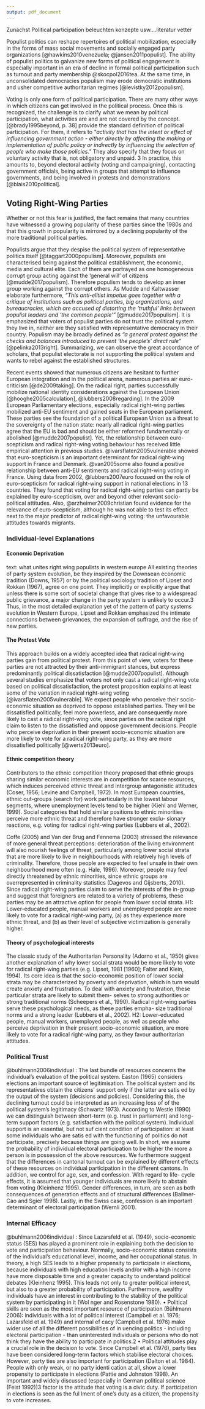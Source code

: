 ```yaml
---
output: pdf_document
---
```


Zunächst Political participation beleuchten konzepte usw....literatur vetter

Populist politics can reshape repertoires of political mobilization, especially in the forms of mass social movements and socially engaged party organizations [@hawkins2010venezuela; @jansen2011populist]. The ability of populist politics to galvanize new forms of political engagement is especially important in an era of decline in formal political participation such as turnout and party membership @skocpol2016tea. At the same time, in unconsolidated democracies populism may erode democratic institutions and usher competitive authoritarian regimes [@levistky2012populism].


Voting is only one form of political participation. There are many other ways in which citizens can get involved in the political process. Once this is recognized, the challenge is to clarify what we mean by political participation, what activities are and are not covered by the concept. [@brady1995beyond, p. 38] provide the standard definition of political participation. For them, it refers to *"activity that has the intent or effect of influencing government action - either directly by affecting the making or implementation of public policy or indirectly by influencing the selection of people who make those policies."* They also specify that they focus on voluntary activity that is, not obligatory and unpaid. 3 In practice, this amounts to, beyond electoral activity (voting and campaigning), contacting government officials, being active in groups that attempt to influence governments, and being involved in protests and demonstrations [@blais2010political].


## Voting Right-Wing Parties

Whether or not this fear is justified, the fact remains that many countries have witnessed a growing popularity of these parties since the 1980s and that this growth in popularity is mirrored by a declining popularity of the more traditional political parties.



Populists argue that they despise the political system of representative politics itself [@taggart2000populism].
Moreover, populists are characterised being against the political establishment, the economic, media and cultural elite. Each of them are portrayed as one homogeneous corrupt group acting against the ‘general will’ of citizens [@mudde2017populism]. Therefore populism tends to develop an inner group working against the corrupt others.  As Mudde and Kaltwasser elaborate furthermore, *“This anti-elitist impetus goes together with a critique of institutions such as political parties, big organizations, and bureaucracies, which are accused of distorting the ‘truthful’ links between populist leaders and ‘the common people’”* [@mudde2017populism]. It is emphasized that voters of populist parties do not trust the political system they live in, neither are they satisfied with representative democracy in their country. Populism may be broadly defined as *“a general protest against the checks and balances introduced to prevent ‘the people’s’ direct rule”* [@pelinka2013right]. Summarizing, we can observe the great accordance of scholars, that populist electorate is not supporting the political system and wants to rebel against the established structures.



Recent events showed that numerous citizens are hesitant to further European integration and in the political arena, numerous parties air euro-criticism [@de2009taking]. On the radical right, parties successfully mobilize national identity considerations against the European Union [@hooghe2005calculation], @lubbers2008regarding]. In the 2009 European Parliamentary elections, especially radical right-wing parties mobilized anti-EU sentiment and gained seats in the European parliament. These parties see the foundation of a political European Union as a threat to the sovereignty of the nation state: nearly all radical right-wing parties agree that the EU is bad and should be either reformed fundamentally or abolished [@mudde2007populist]. Yet, the relationship between euro-scepticism and radical right-wing voting behaviour has received little empirical attention in previous studies. @ivarsflaten2005vulnerable showed that euro-scepticism is an important determinant for radical right-wing support in France and Denmark. @van2005some also found a positive relationship between anti-EU sentiments and radical right-wing voting in France. Using data from 2002, @lubbers2007euro focused on the role of euro-scepticism for radical right-wing support in national elections in 13 countries. They found that voting for radical right-wing parties can partly be explained by euro-scepticism, over and beyond other relevant socio-political attitudes. Also, @arzheimer2009christian found evidence for the relevance of euro-scepticism, although he was not able to test its effect next to the major predictor of radical right-wing voting: the unfavourable attitudes towards migrants.

### Individual-level Explanations

#### Economic Deprivation

text: what unites right wing populists in western europe
All existing theories of party system evolution, be they inspired by the Downsean economic tradition (Downs, 1957) or by the political sociology tradition of Lipset and Rokkan (1967), agree on one point. They implicitly or explicitly argue that unless there is some sort of societal change that gives rise to a widespread public grievance, a major change in the party system is unlikely to occur.3 Thus, in the most detailed explanation yet of the pattern of party systems evolution in Western Europe, Lipset and Rokkan emphasized the intimate connections between grievances, the expansion of suffrage, and the rise of new parties. 


#### The Protest Vote

This approach builds on a widely accepted idea that radical right-wing parties gain from political protest. From this point of view, voters for these parties are not attracted by their anti-immigrant stances, but express predominantly political dissatisfaction [@mudde2007populist]. Although several studies emphasize that voters not only cast a radical right-wing vote based on political dissatisfaction, the protest proposition explains at least some of the variation in radical right-wing voting [@ivarsflaten2005vulnerable]. We expect people who perceive their socio-economic situation as deprived to oppose established parties. They will be dissatisfied politically, feel more powerless, and are consequently more likely to cast a radical right-wing vote, since parties on the radical right claim to listen to the dissatisfied and oppose government decisions. People who perceive deprivation in their present socio-economic situation are more likely to vote for a radical right-wing party, as they are more dissatisfied politically [@werts2013euro].

#### Ethnic competition theory

Contributors to the ethnic competition theory proposed that ethnic groups sharing similar economic interests are in competition for scarce resources, which induces perceived ethnic threat and intergroup antagonistic attitudes (Coser, 1956; Levine and Campbell, 1972). In most European countries, ethnic out-groups (search for) work particularly in the lowest labour segments, where unemployment levels tend to be higher (Kiehl and Werner, 1999). Social categories that hold similar positions to ethnic minorities perceive more ethnic threat and therefore have stronger exclu- sionary reactions, e.g. voting for radical right-wing parties (Lubbers et al., 2002).

Coffe (2005) and Van der Brug and Fennema (2003) stressed the relevance of more general threat perceptions: deterioration of the living environment will also nourish feelings of threat, particularly among lower social strata that are more likely to live in neighbourhoods with relatively high levels of criminality. Therefore, those people are expected to feel unsafe in their own neighbourhood more often (e.g. Hale, 1996). Moreover, people may feel directly threatened by ethnic minorities, since ethnic groups are overrepresented in criminality statistics (Dagevos and Gijsberts, 2010). Since radical right-wing parties claim to serve the interests of the in-group and suggest that foreigners are related to a variety of problems, these parties may be an attractive option for people from lower social strata.
H1: Lower-educated people, manual workers and unemployed people are more likely to vote for a radical right-wing party, (a) as they experience more ethnic threat, and (b) as their level of subjective victimization is generally higher.

#### Theory of psychological interests

The classic study of the Authoritarian Personality (Adorno et al., 1950) gives another explanation of why lower social strata would be more likely to vote for radical right-wing parties (e.g. Lipset, 1981 [1960]; Falter and Klein, 1994). Its core idea is that the socio-economic position of lower social strata may be characterized by poverty and deprivation, which in turn would create anxiety and frustration. To deal with anxiety and frustration, these particular strata are likely to submit them- selves to strong authorities or strong traditional norms (Scheepers et al., 1990). Radical right-wing parties serve these psychological needs, as these parties empha- size traditional norms and a strong leader (Lubbers et al., 2002).
H2: Lower-educated people, manual workers, unemployed people, as well as people who perceive deprivation in their present socio-economic situation, are more likely to vote for a radical right-wing party, as they favour authoritarian attitudes.




### Political Trust

@buhlmann2006individual : 
The last bundle of resources concerns the individual’s evaluation of the political system. Easton (1965) considers elections an important source of legitimisation. The political system and its representatives obtain the citizens’ support only if the latter are satis ed by the output of the system (decisions and policies). Considering this, the declining turnout could be interpreted as an increasing loss of of the political system’s legitimacy (Schwartz 1973). According to Westle (1990) we can distinguish between short-term (e.g. trust in parliament) and long-term support factors (e.g. satisfaction with the political system). Individual support is an essential, but not suf cient condition of participation: at least some individuals who are satis ed with the functioning of politics do not participate, precisely because things are going well.
In short, we assume the probability of individual electoral participation to be higher the more a person is in possession of the above resources. We furthermore suggest that the differences in cantonal turnout can be explained by different effects of these resources on individual participation in the different cantons.
In addition, we control for age, sex, and confession. With regard to life- cycle effects, it is assumed that younger individuals are more likely to abstain from voting (Kleinhenz 1995). Gender differences, in turn, are seen as both consequences of generation effects and of structural differences (Ballmer-Cao and Sgier 1998). Lastly, in the Swiss case, confession is an important determinant of electoral participation (Wernli 2001).


### Internal Efficacy

@buhlmann2006individual : 
Since Lazarsfeld et al. (1949), socio-economic status (SES) has played a prominent role in explaining both the decision to vote and participation behaviour. Normally, socio-economic status consists of the individual’s educational level, income, and her occupational status. In theory, a high SES leads to a higher propensity to participate in elections, because individuals with high education levels and/or with a high income have more disposable time and a greater capacity to understand political debates (Kleinhenz 1995). This leads not only to greater political interest, but also to a greater probability of participation. Furthermore, wealthy individuals have an interest in contributing to the stability of the political system by participating in it (Wol nger and Rosenstone 1980).
• Political skills are seen as the most important resource of participation (Bühlmann 2006): individuals with a lot of political interest (Campbell et al. 1976; Lazarsfeld et al. 1949) and internal ef cacy (Campbell et al. 1976) make wider use of all the different possibilities of in uencing politics - including electoral participation - than uninterested individuals or persons who do not think they have the ability to participate in politics.2
• Political attitudes play a crucial role in the decision to vote. Since Campbell et al. (1976), party ties have been considered long-term factors which stabilise electoral choices. However, party ties are also important for participation (Dalton et al. 1984). People with only weak, or no party identi cation at all, show a lower propensity to participate in elections (Pattie and Johnston 1998). An important and widely discussed (especially in German political science (Feist 1992))3 factor is the attitude that voting is a civic duty. If participation in elections is seen as the ful lment of one’s duty as a citizen, the propensity to vote increases.


